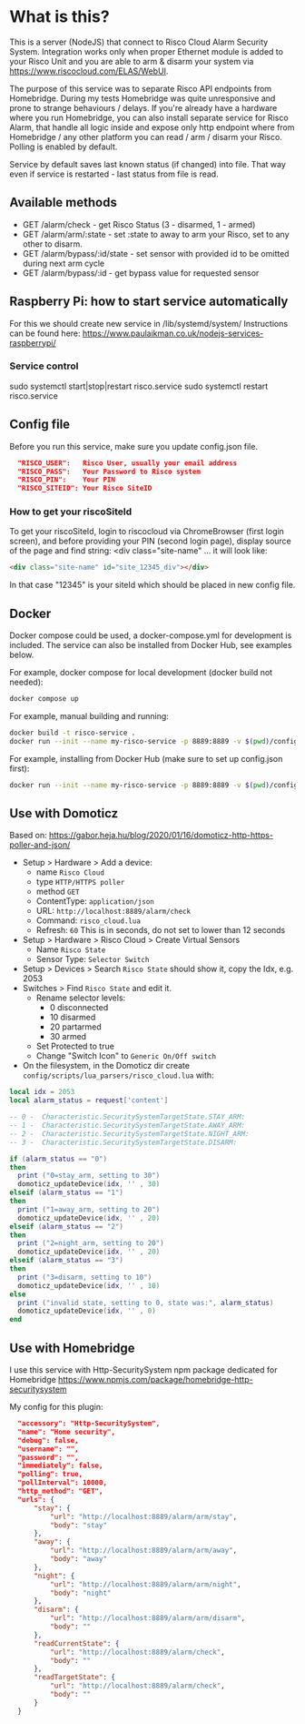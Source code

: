 # What is this?

This is a server (NodeJS) that connect to Risco Cloud Alarm Security System.
Integration works only when proper Ethernet module is added to your Risco Unit and you are able to arm & disarm your system via https://www.riscocloud.com/ELAS/WebUI.

The purpose of this service was to separate Risco API endpoints from Homebridge. During my tests Homebridge was quite unresponsive and prone to strange behaviours / delays. If you're already have a hardware where you run Homebridge, you can also install separate service for Risco Alarm, that handle all logic inside and expose only http endpoint where from Homebridge / any other platform you can read / arm / disarm your Risco. Polling is enabled by default.

Service by default saves last known status (if changed) into file. That way even if service is restarted - last status from file is read.

## Available methods

- GET /alarm/check - get Risco Status (3 - disarmed, 1 - armed)
- GET /alarm/arm/:state - set :state to away to arm your Risco, set to any other to disarm.
- GET /alarm/bypass/:id/state - set sensor with provided id to be omitted during next arm cycle
- GET /alarm/bypass/:id - get bypass value for requested sensor

## Raspberry Pi: how to start service automatically

For this we should create new service in /lib/systemd/system/
Instructions can be found here:
https://www.paulaikman.co.uk/nodejs-services-raspberrypi/

### Service control

sudo systemctl start|stop|restart risco.service
sudo systemctl restart risco.service

## Config file

Before you run this service, make sure you update config.json file.

```json
  "RISCO_USER":   Risco User, usually your email address
  "RISCO_PASS":   Your Password to Risco system
  "RISCO_PIN":    Your PIN
  "RISCO_SITEID": Your Risco SiteID
```

### How to get your riscoSiteId

To get your riscoSiteId, login to riscocloud via ChromeBrowser (first login screen), and before providing your PIN (second login page), display source of the page and find string: <div class="site-name" ... it will look like:

```html
<div class="site-name" id="site_12345_div"></div>
```

In that case "12345" is your siteId which should be placed in new config file.

## Docker

Docker compose could be used, a docker-compose.yml for development is included. The service can also be installed from Docker Hub, see examples below.

For example, docker compose for local development (docker build not needed):

```bash
docker compose up
```

For example, manual building and running:

```bash
docker build -t risco-service .
docker run --init --name my-risco-service -p 8889:8889 -v $(pwd)/config.json:/home/node/code/config.json risco-service
```

For example, installing from Docker Hub (make sure to set up config.json first):

```bash
docker run --init --name my-risco-service -p 8889:8889 -v $(pwd)/config.json:/home/node/code/config.json mdworld/risco-service
```

## Use with Domoticz

Based on: https://gabor.heja.hu/blog/2020/01/16/domoticz-http-https-poller-and-json/



- Setup > Hardware > Add a device:
    - name `Risco Cloud` 
    - type `HTTP/HTTPS poller`
    - method `GET`
    - ContentType: `application/json`
    - URL: `http://localhost:8889/alarm/check`
    - Command: `risco_cloud.lua`
    - Refresh: `60` This is in seconds, do not set to lower than 12 seconds
- Setup > Hardware > Risco Cloud > Create Virtual Sensors
    - Name `Risco State`
    - Sensor Type: `Selector Switch`
- Setup > Devices > Search `Risco State` should show it, copy the Idx, e.g. 2053
- Switches > Find `Risco State` and edit it. 
    - Rename selector levels:
        - 0 disconnected
        - 10 disarmed
        - 20 partarmed
        - 30 armed
    - Set Protected to true
    - Change "Switch Icon" to `Generic On/Off switch`
- On the filesystem, in the Domoticz dir create `config/scripts/lua_parsers/risco_cloud.lua` with:

```lua
local idx = 2053
local alarm_status = request['content']

-- 0 -  Characteristic.SecuritySystemTargetState.STAY_ARM:
-- 1 -  Characteristic.SecuritySystemTargetState.AWAY_ARM:
-- 2 -  Characteristic.SecuritySystemTargetState.NIGHT_ARM:
-- 3 -  Characteristic.SecuritySystemTargetState.DISARM:

if (alarm_status == "0")
then
  print ("0=stay_arm, setting to 30")
  domoticz_updateDevice(idx, '' , 30)
elseif (alarm_status == "1")
then
  print ("1=away_arm, setting to 20")
  domoticz_updateDevice(idx, '' , 20)
elseif (alarm_status == "2")
then
  print ("2=night_arm, setting to 20")
  domoticz_updateDevice(idx, '' , 20)
elseif (alarm_status == "3")
then
  print ("3=disarm, setting to 10")
  domoticz_updateDevice(idx, '' , 10)
else
  print ("invalid state, setting to 0, state was:", alarm_status)
  domoticz_updateDevice(idx, '' , 0)
end
```

## Use with Homebridge

I use this service with Http-SecuritySystem npm package dedicated for Homebridge
https://www.npmjs.com/package/homebridge-http-securitysystem

My config for this plugin:

```json
  "accessory": "Http-SecuritySystem",
  "name": "Home security",
  "debug": false,
  "username": "",
  "password": "",
  "immediately": false,
  "polling": true,
  "pollInterval": 10000,
  "http_method": "GET",
  "urls": {
      "stay": {
          "url": "http://localhost:8889/alarm/arm/stay",
          "body": "stay"
      },
      "away": {
          "url": "http://localhost:8889/alarm/arm/away",
          "body": "away"
      },
      "night": {
          "url": "http://localhost:8889/alarm/arm/night",
          "body": "night"
      },
      "disarm": {
          "url": "http://localhost:8889/alarm/arm/disarm",
          "body": ""
      },
      "readCurrentState": {
          "url": "http://localhost:8889/alarm/check",
          "body": ""
      },
      "readTargetState": {
          "url": "http://localhost:8889/alarm/check",
          "body": ""
      }
  }

```
